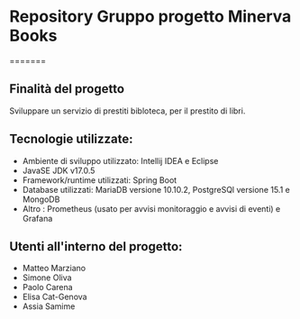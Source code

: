 # Repository Gruppo progetto Minerva Books


=======
## Finalità del progetto
Sviluppare un servizio di prestiti bibloteca, per il prestito di libri.

## Tecnologie utilizzate:
- Ambiente di sviluppo utilizzato: Intellij IDEA e  Eclipse
- JavaSE JDK v17.0.5
- Framework/runtime utilizzati: Spring Boot
- Database utilizzati: MariaDB versione  10.10.2, PostgreSQl versione 15.1 e MongoDB 
- Altro : Prometheus (usato per avvisi monitoraggio e avvisi di eventi) e Grafana


## Utenti all'interno del progetto:
- Matteo Marziano
- Simone Oliva
- Paolo Carena
- Elisa Cat-Genova
- Assia Samime

